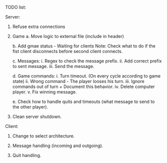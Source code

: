 TODO list:

Server:

1. Refuse extra connections

2. Game
	a. Move logic to external file (include in header)

	b. Add gmae status - Waiting for clients
		Note: Check what to do if the fist client disconnects before second client connects.

	c. Messages:
		i. 		Regex to check the message prefix.
		ii. 	Add correct prefix to sent message.
		iii. 	Send the message.

	d. Game commands:
		i. 		Turn timeout. (On every cycle according to game state)
		ii.		Wrong command - The player looses his turn.
		iii.	Ignore commands out of turn + Document this behavior.
		iv. 	Delete computer player.
		v.		Fix winning message.

	e. Check how to handle quits and timeouts (what message to send to the other player).

3. Clean server shutdown.


Client:

1. Change to select architecture.

2. Message handling (incoming and outgoing).

3. Quit handling.